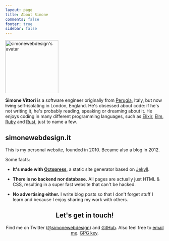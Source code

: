 ```yaml
---
layout: page
title: About Simone
comments: false
footer: true
sidebar: false
---
```


<div class="about-intro">
<picture>
    <source type="image/webp" srcset="/images/simonewebdesign.webp">
    <img src="/images/simonewebdesign.png" width="168" alt="simonewebdesign's avatar" />
</picture>
<p>
<strong>Simone Vittori</strong> is a software engineer originally from <a rel="external nofollow" href="https://en.wikipedia.org/wiki/Perugia">Perugia</a>, Italy, but now <s>living</s> self-isolating in London, England. He's obsessed about code: if he's not writing it, he's probably reading, speaking or dreaming about it. He enjoys coding in many different programming languages, such as <a rel="external nofollow" href="http://elixir-lang.org/">Elixir</a>, <a rel="external nofollow" href="http://elm-lang.org/">Elm</a>, <a rel="external nofollow" href="https://www.ruby-lang.org/">Ruby</a> and <a rel="external nofollow" href="https://www.rust-lang.org/">Rust</a>, just to name a few.</p>
</div>

## simonewebdesign.it

This is my personal website, founded in 2010. Became also a blog in 2012.

Some facts:

- **It's made with <a rel="external nofollow" href="http://octopress.org/">Octopress</a>**, a static site generator based on <a rel="external nofollow" href="https://jekyllrb.com/">Jekyll</a>.

- **There is no backend nor database.** All pages are actually just HTML & CSS, resulting in a super fast website that can't be hacked.

- **No advertising either.**
I write blog posts so that I don't forget stuff I learn and because I enjoy sharing my work with others.

<h2 style="text-align:center">Let's get in touch!</h2>
<p style="text-align:center">Find me on Twitter (<a href="https://twitter.com/simonewebdesign" title="simonewebdesign on Twitter" rel="external nofollow">@simonewebdesign</a>) and <a rel="external nofollow" href="https://github.com/simonewebdesign">GitHub</a>. Also feel free to <a href="mailto:hello@simonewebdesign.it?subject=Hey Simone!">email me</a>. <a download href="/public-key.asc">GPG key</a>.</p>
